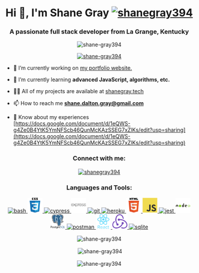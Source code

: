 <h1 align="center">Hi 👋, I'm Shane Gray <a href="https://linkedin.com/in/shanegray394" target="blank"><img src="https://raw.githubusercontent.com/rahuldkjain/github-profile-readme-generator/master/src/images/icons/Social/linked-in-alt.svg" alt="shanegray394" height="30" width="40"/></a>
</h1>

<h3 align="center">A passionate full stack developer from La Grange, Kentucky</h3>

<p align="center"> <img src="https://komarev.com/ghpvc/?username=shane-gray394&label=Profile%20views&color=0e75b6&style=flat" alt="shane-gray394" /> </p>

<p align="center"> <a href="https://github.com/ryo-ma/github-profile-trophy"><img src="https://github-profile-trophy.vercel.app/?username=shane-gray394" alt="shane-gray394" /></a> </p>

- 🔭 I’m currently working on [my portfolio website.](shanegray.tech)

- 🌱 I’m currently learning **advanced JavaScript, algorithms, etc.**

- 👨‍💻 All of my projects are available at [shanegray.tech](shanegray.tech)

- 📫 How to reach me **shane.dalton.gray@gmail.com**

- 📄 Know about my experiences [https://docs.google.com/document/d/1eQWS-g4Ze0B4YtK5YmNFScb46QunMcKAzSSEG7xZlKs/edit?usp=sharing](https://docs.google.com/document/d/1eQWS-g4Ze0B4YtK5YmNFScb46QunMcKAzSSEG7xZlKs/edit?usp=sharing)

<h3 align="center">Connect with me:</h3>
<p align="center">
<a href="https://linkedin.com/in/shanegray394" target="blank"><img align="center" src="https://raw.githubusercontent.com/rahuldkjain/github-profile-readme-generator/master/src/images/icons/Social/linked-in-alt.svg" alt="shanegray394" height="30" width="40" /></a>
</p>

<h3 align="center">Languages and Tools:</h3>
<p align="center"> <a href="https://www.gnu.org/software/bash/" target="_blank" rel="noreferrer"> <img src="https://www.vectorlogo.zone/logos/gnu_bash/gnu_bash-icon.svg" alt="bash" width="40" height="40"/> </a> <a href="https://www.w3schools.com/css/" target="_blank" rel="noreferrer"> <img src="https://raw.githubusercontent.com/devicons/devicon/master/icons/css3/css3-original-wordmark.svg" alt="css3" width="40" height="40"/> </a> <a href="https://www.cypress.io" target="_blank" rel="noreferrer"> <img src="https://raw.githubusercontent.com/simple-icons/simple-icons/6e46ec1fc23b60c8fd0d2f2ff46db82e16dbd75f/icons/cypress.svg" alt="cypress" width="40" height="40"/> </a> <a href="https://expressjs.com" target="_blank" rel="noreferrer"> <img src="https://raw.githubusercontent.com/devicons/devicon/master/icons/express/express-original-wordmark.svg" alt="express" width="40" height="40"/> </a> <a href="https://git-scm.com/" target="_blank" rel="noreferrer"> <img src="https://www.vectorlogo.zone/logos/git-scm/git-scm-icon.svg" alt="git" width="40" height="40"/> </a> <a href="https://heroku.com" target="_blank" rel="noreferrer"> <img src="https://www.vectorlogo.zone/logos/heroku/heroku-icon.svg" alt="heroku" width="40" height="40"/> </a> <a href="https://www.w3.org/html/" target="_blank" rel="noreferrer"> <img src="https://raw.githubusercontent.com/devicons/devicon/master/icons/html5/html5-original-wordmark.svg" alt="html5" width="40" height="40"/> </a> <a href="https://developer.mozilla.org/en-US/docs/Web/JavaScript" target="_blank" rel="noreferrer"> <img src="https://raw.githubusercontent.com/devicons/devicon/master/icons/javascript/javascript-original.svg" alt="javascript" width="40" height="40"/> </a> <a href="https://jestjs.io" target="_blank" rel="noreferrer"> <img src="https://www.vectorlogo.zone/logos/jestjsio/jestjsio-icon.svg" alt="jest" width="40" height="40"/> </a> <a href="https://nodejs.org" target="_blank" rel="noreferrer"> <img src="https://raw.githubusercontent.com/devicons/devicon/master/icons/nodejs/nodejs-original-wordmark.svg" alt="nodejs" width="40" height="40"/> </a> <a href="https://www.postgresql.org" target="_blank" rel="noreferrer"> <img src="https://raw.githubusercontent.com/devicons/devicon/master/icons/postgresql/postgresql-original-wordmark.svg" alt="postgresql" width="40" height="40"/> </a> <a href="https://postman.com" target="_blank" rel="noreferrer"> <img src="https://www.vectorlogo.zone/logos/getpostman/getpostman-icon.svg" alt="postman" width="40" height="40"/> </a> <a href="https://reactjs.org/" target="_blank" rel="noreferrer"> <img src="https://raw.githubusercontent.com/devicons/devicon/master/icons/react/react-original-wordmark.svg" alt="react" width="40" height="40"/> </a> <a href="https://redux.js.org" target="_blank" rel="noreferrer"> <img src="https://raw.githubusercontent.com/devicons/devicon/master/icons/redux/redux-original.svg" alt="redux" width="40" height="40"/> </a> <a href="https://www.sqlite.org/" target="_blank" rel="noreferrer"> <img src="https://www.vectorlogo.zone/logos/sqlite/sqlite-icon.svg" alt="sqlite" width="40" height="40"/> </a> </p>

<p align="center"><img align="center" src="https://github-readme-stats.vercel.app/api/top-langs?username=shane-gray394&show_icons=true&locale=en&layout=compact" alt="shane-gray394" /></p>

<p align="center">&nbsp;<img align="center" src="https://github-readme-stats.vercel.app/api?username=shane-gray394&show_icons=true&locale=en" alt="shane-gray394" /></p>

<p align="center"><img align="center" src="https://github-readme-streak-stats.herokuapp.com/?user=shane-gray394&" alt="shane-gray394" /></p>
